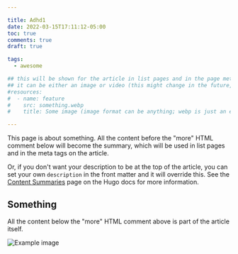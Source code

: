 ```yaml
---

title: Adhd1
date: 2022-03-15T17:11:12-05:00
toc: true
comments: true
draft: true

tags:
  - awesome

## this will be shown for the article in list pages and in the page metadata
## it can be either an image or video (this might change in the future, however)
#resources:
#  - name: feature
#    src: something.webp
#    title: Some image (image format can be anything; webp is just an example)

---
```


This page is about something. All the content before the "more" HTML comment
below will become the summary, which will be used in list pages and in the meta
tags on the article.

Or, if you don't want your description to be at the top of the article, you can
set your own `description` in the front matter and it will override this. See
the [Content Summaries](https://gohugo.io/content-management/summaries/) page on
the Hugo docs for more information.

<!--more-->

## Something

All the content below the "more" HTML comment above is part of the article
itself.

![Example image](something.png)
